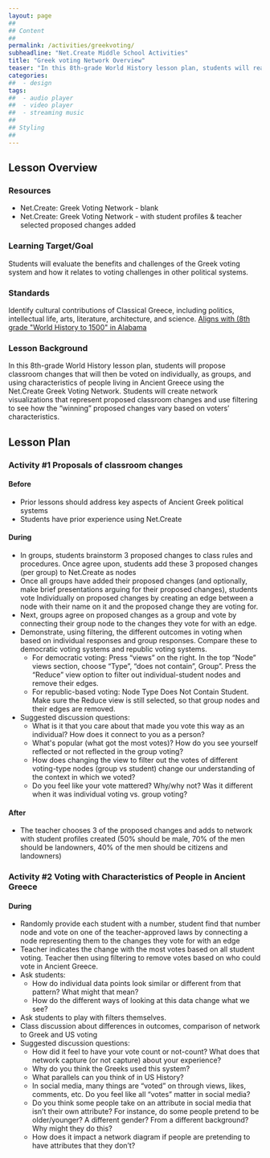 ```yaml
---
layout: page
##
## Content
##
permalink: /activities/greekvoting/
subheadline: "Net.Create Middle School Activities"
title: "Greek voting Network Overview"
teaser: "In this 8th-grade World History lesson plan, students will read Greek Myths and write 6 word biographies of themselves. Students then build onto a network visualization, demonstrating connections among gods, locations, mortals, and characteristics. Students will add themselves to the network, indicating gods, mortals, locations, or characteristics they identify with and analyze the interactions among the Greek nodes and their classmates’ nodes."
categories:
##  - design
tags:
##  - audio player
##  - video player
##  - streaming music
##
## Styling
##
---
```


## Lesson Overview

### Resources

- Net.Create: Greek Voting Network - blank
- Net.Create: Greek Voting Network - with student profiles & teacher selected proposed changes added

### Learning Target/Goal

Students will evaluate the benefits and challenges of the Greek voting system and how it relates to voting challenges in other political systems.

### Standards

Identify cultural contributions of Classical Greece, including politics, intellectual life, arts, literature, architecture, and science. [Aligns with (8th grade "World History to 1500" in Alabama](https://www.alabamaachieves.org/wp-content/uploads/2021/03/2010-Alabama-Social-Studies-Course-of-Study.pdf)

### Lesson Background

In this 8th-grade World History lesson plan, students will propose classroom changes that will then be voted on individually, as groups, and using characteristics of people living in Ancient Greece using the Net.Create Greek Voting Network. Students will create network visualizations that represent proposed classroom changes and use filtering to see how the “winning” proposed changes vary based on voters’ characteristics.

## Lesson Plan

### Activity #1 Proposals of classroom changes

#### Before

- Prior lessons should address key aspects of Ancient Greek political systems
- Students have prior experience using Net.Create

#### During

- In groups, students brainstorm 3 proposed changes to class rules and procedures. Once agree upon, students add these 3 proposed changes (per group) to Net.Create as nodes
- Once all groups have added their proposed changes (and optionally, make brief presentations arguing for their proposed changes), students vote Individually on proposed changes by creating an edge between a node with their name on it and the proposed change they are voting for.
- Next, groups agree on proposed changes as a group and vote by connecting their group node to the changes they vote for with an edge.
- Demonstrate, using filtering, the different outcomes in voting when based on individual responses and group responses. Compare these to democratic voting systems and republic voting systems. 
	- For democratic voting: Press “views” on the right. In the top “Node” views section, choose “Type”, “does not contain”, Group”. Press the “Reduce” view option to filter out individual-student nodes and remove their edges.
	- For republic-based voting: Node Type Does Not Contain Student. Make sure the Reduce view is still selected, so that group nodes and their edges are removed.
- Suggested discussion questions:
	- What is it that you care about that made you vote this way as an individual? How does it connect to you as a person?
	- What's popular (what got the most votes)? How do you see yourself reflected or not reflected in the group voting?
	- How does changing the view to filter out the votes of different voting-type nodes (group vs student) change our understanding of the context in which we voted?
	- Do you feel like your vote mattered? Why/why not? Was it different when it was individual voting vs. group voting?

#### After

- The teacher chooses 3 of the proposed changes and adds to network with student profiles created (50% should be male, 70% of the men should be landowners, 40% of the men should be citizens and landowners)

### Activity #2 Voting with Characteristics of People in Ancient Greece

#### During

- Randomly provide each student with a number, student find that number node and vote on one of the teacher-approved laws by connecting a node representing them to the changes they vote for with an edge
- Teacher indicates the change with the most votes based on all student voting. Teacher then using filtering to remove votes based on who could vote in Ancient Greece.
- Ask students:
	- How do individual data points look similar or different from that pattern? What might that mean?
	- How do the different ways of looking at this data change what we see?
- Ask students to play with filters themselves.
- Class discussion about differences in outcomes, comparison of network to Greek and US voting
- Suggested discussion questions:
	- How did it feel to have your vote count or not-count? What does that network capture (or not capture) about your experience?
	- Why do you think the Greeks used this system?
	- What parallels can you think of in US History?
	- In social media, many things are “voted” on through views, likes, comments, etc. Do you feel like all “votes” matter in social media?
	- Do you think some people take on an attribute in social media that isn’t their own attribute? For instance, do some people pretend to be older/younger? A different gender? From a different background? Why might they do this?
	- How does it impact a network diagram if people are pretending to have attributes that they don’t?
